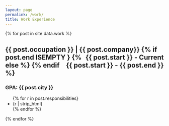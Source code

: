 ```yaml
---
layout: page
permalink: /work/
title: Work Experience
---
```




<div class="posts">
  {% for post in site.data.work %}
  <section class="post-entry">
    <h2 class="post-title">
    <p style="text-align:left;">
        {{ post.occupation }} | {{ post.company}}
        {% if post.end ISEMPTY }
        <span style="float:right;">{{ post.start }} - Current</span>
        {% else %}
        <span style="float:right;">{{ post.start }} - {{ post.end }}</span>
        {% endif %}
        </p>
    </h2>
    <h3 class = "post-subheading">
    <a>
        GPA: {{ post.city }}
    </a>
    </h3>
    <ul>
    {% for r in post.responsibilities}
    <li> {r | strip_html} </li>
    {% endfor %}
    </ul>
  </section>
  {% endfor %}

</div>
